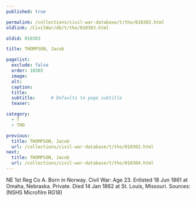 ```yaml
---
published: true

permalink: /collections/civil-war-database/t/tho/010303.html
oldlink: /CivilWar/db/t/tho/010303.html

oldid: 010303

title: THOMPSON, Jacob

pagelist:
  exclude: false
  order: 10303
  image: 
  alt:
  caption:
  title:
  subtitle:      # Defaults to page subtitle
  teaser:

category: 
  - T 
  - THO

previous:
  title: THOMPSON, Jacob
  url: /collections/civil-war-database/t/tho/010302.html  
next:
  title: THOMPSON, Jacob
  url: /collections/civil-war-database/t/tho/010304.html   
---
```

NE 1st Reg Co A. Born in Norway. Civil War: Age 23. Enlisted 18 Jun 1861 at Omaha, Nebraska. Private. Died 14 Jan 1862 at St. Louis, Missouri. Sources: (NSHS Microfilm RG18)
